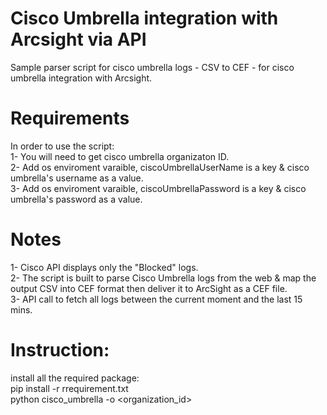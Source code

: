 
# Cisco Umbrella integration with Arcsight via API

Sample parser script for cisco umbrella logs - CSV to CEF - for cisco umbrella integration with Arcsight.

# Requirements
In order to use the script:                 
    1- You will need to get cisco umbrella organizaton ID.           
    2- Add os enviroment varaible, ciscoUmbrellaUserName is a key & cisco umbrella's username as a value.        
    3- Add os enviroment varaible, ciscoUmbrellaPassword is a key & cisco umbrella's password as a value.

# Notes
1- Cisco API displays only the "Blocked" logs.            
2- The script is built to parse Cisco Umbrella logs from the web & map the output CSV into CEF format then deliver it to ArcSight as a CEF file.  
3- API call to fetch all logs between the current moment and the last 15 mins.

# Instruction:
install all the required package:             
pip install -r rrequirement.txt                  
python cisco_umbrella -o <organization_id>                   
